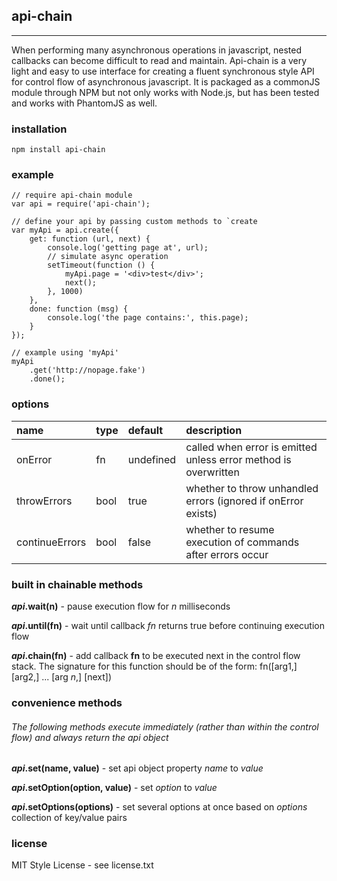 ## api-chain
---
When performing many asynchronous operations in javascript, nested callbacks can become difficult to read and maintain.  Api-chain is a very light and easy to use interface for creating a fluent synchronous style API for control flow of asynchronous javascript.  It is packaged as a commonJS module through NPM but not only works with Node.js, but has been tested and works with PhantomJS as well.

### installation
    npm install api-chain

### example
    // require api-chain module
    var api = require('api-chain');

    // define your api by passing custom methods to `create
    var myApi = api.create({
        get: function (url, next) {
            console.log('getting page at', url);
            // simulate async operation
            setTimeout(function () {
                myApi.page = '<div>test</div>';
                next();
            }, 1000)
        },
        done: function (msg) {
            console.log('the page contains:', this.page);
        }
    });

    // example using 'myApi'
    myApi
        .get('http://nopage.fake')
        .done();

### options
| name           | type | default     | description                                                     |
|:---------------|:-----|:------------|:----------------------------------------------------------------|
| onError        | fn   | undefined   | called when error is emitted unless error method is overwritten |
| throwErrors    | bool | true        | whether to throw unhandled errors (ignored if onError exists)   |
| continueErrors | bool | false       | whether to resume execution of commands after errors occur      |  

### built in chainable methods
***api*.wait(n)** - pause execution flow for *n* milliseconds

***api*.until(fn)** - wait until callback *fn* returns true before continuing execution flow

***api*.chain(fn)** - add callback **fn** to be executed next in the control flow stack.  The signature for this function should be of the form:
    fn([arg1,] [arg2,] ... [arg *n*,] [next])

### convenience methods
###### The following methods execute immediately (rather than within the control flow) and always return the api object
***api*.set(name, value)** - set api object property *name* to *value*

***api*.setOption(option, value)** - set *option* to *value*

***api*.setOptions(options)** - set several options at once based on *options* collection of key/value pairs

### license
MIT Style License - see license.txt
